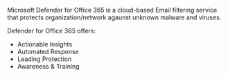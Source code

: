 Microsoft Defender for Office 365 is a cloud-based Email filtering service that protects 
organization/network agaunst unknown malware and viruses.

Defender for Office 365 offers:
* Actionable Insights
* Automated Response
* Leading Protection
* Awareness & Training 
